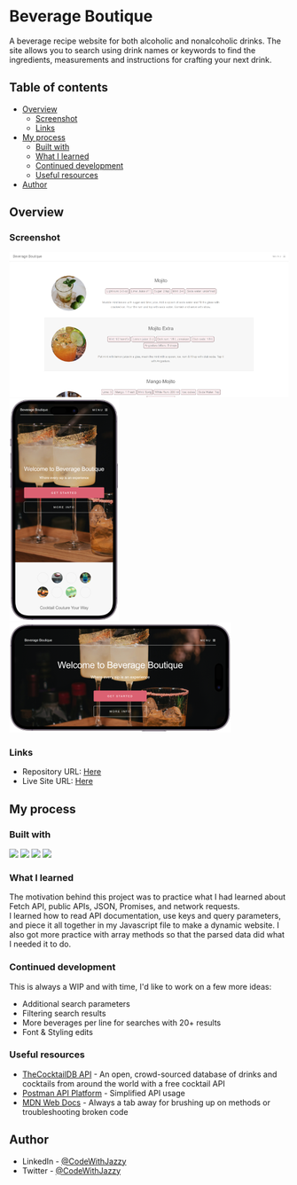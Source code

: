 
# Beverage Boutique

A beverage recipe website for both alcoholic and nonalcoholic drinks. The site allows you to search using drink names or keywords to find the ingredients, measurements and instructions for crafting your next drink.


## Table of contents

- [Overview](#overview)
  - [Screenshot](#screenshot)
  - [Links](#links)
- [My process](#my-process)
  - [Built with](#built-with)
  - [What I learned](#what-i-learned)
  - [Continued development](#continued-development)
  - [Useful resources](#useful-resources)
- [Author](#author)

## Overview

### Screenshot
![](./responsive.png)
![](./portrait.png)
![](./landscape.png)

### Links

- Repository URL: [Here](https://github.com/codewithjazzy/Beverage-Boutique)
- Live Site URL: [Here](https://beverageboutique.netlify.app/)

## My process

### Built with

<p float="left">
  <img src="https://img.shields.io/badge/HTML5-E34F26?style=for-the-badge&logo=html5&logoColor=white" />
  <img src="https://img.shields.io/badge/CSS3-1572B6?style=for-the-badge&logo=css3&logoColor=white" /> 
  <img src="https://img.shields.io/badge/JavaScript-323330?style=for-the-badge&logo=javascript&logoColor=F7DF1E" />
  <img src="https://img.shields.io/badge/json-5E5C5C?style=for-the-badge&logo=json&logoColor=white" />
</p>


### What I learned

The motivation behind this project was to practice what I had learned about Fetch API, public APIs, JSON, Promises, and network requests.  
I learned how to read API documentation, use keys and query parameters, and piece it all together in my Javascript file to make a dynamic website. I also got more practice with array methods so that the parsed data did what I needed it to do.


### Continued development

This is always a WIP and with time, I'd like to work on a few more ideas:

- Additional search parameters
- Filtering search results
- More beverages per line for searches with 20+ results
- Font & Styling edits


### Useful resources

- [TheCocktailDB API](https://www.thecocktaildb.com/api.php) - An open, crowd-sourced database of drinks and cocktails from around the world with a free cocktail API
- [Postman API Platform](https://www.postman.com/) - Simplified API usage
- [MDN Web Docs](https://developer.mozilla.org/en-US/) - Always a tab away for brushing up on methods or troubleshooting broken code

## Author
- LinkedIn - [@CodeWithJazzy](www.linkedin.com/in/codewithjazzy)
- Twitter - [@CodeWithJazzy](https://twitter.com/CodeWithJazzy)